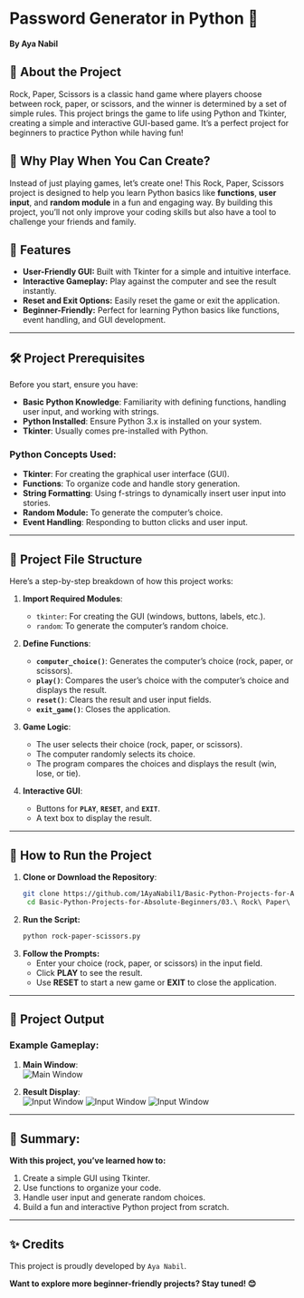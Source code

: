 # Password Generator in Python 🔐
**By Aya Nabil**

## 🧐 About the Project  
Rock, Paper, Scissors is a classic hand game where players choose between rock, paper, or scissors, and the winner is determined by a set of simple rules. This project brings the game to life using Python and Tkinter, creating a simple and interactive GUI-based game. It’s a perfect project for beginners to practice Python while having fun!

## 🌟 Why Play When You Can Create?  
Instead of just playing games, let’s create one! This Rock, Paper, Scissors project is designed to help you learn Python basics like **functions**, **user input**, and **random module** in a fun and engaging way. By building this project, you’ll not only improve your coding skills but also have a tool to challenge your friends and family.

## 🧩 Features  
- **User-Friendly GUI:** Built with Tkinter for a simple and intuitive interface.
- **Interactive Gameplay:** Play against the computer and see the result instantly.
- **Reset and Exit Options:** Easily reset the game or exit the application.
- **Beginner-Friendly:** Perfect for learning Python basics like functions, event handling, and GUI development.

---

## 🛠️ Project Prerequisites
Before you start, ensure you have:
- **Basic Python Knowledge**: Familiarity with defining functions, handling user input, and working with strings.  
- **Python Installed**: Ensure Python 3.x is installed on your system.  
- **Tkinter**: Usually comes pre-installed with Python.  

### Python Concepts Used:  
- **Tkinter**: For creating the graphical user interface (GUI).  
- **Functions**: To organize code and handle story generation.  
- **String Formatting**: Using f-strings to dynamically insert user input into stories.
- **Random Module:** To generate the computer’s choice.
- **Event Handling**: Responding to button clicks and user input.  

---

## 📂 Project File Structure  
Here’s a step-by-step breakdown of how this project works:  

1. **Import Required Modules**:  
   - `tkinter`: For creating the GUI (windows, buttons, labels, etc.).
   - `random`: To generate the computer’s random choice.

2. **Define Functions**:  
   - **`computer_choice()`**: Generates the computer’s choice (rock, paper, or scissors).
   - **`play()`**: Compares the user’s choice with the computer’s choice and displays the result.
   - **`reset()`**: Clears the result and user input fields.
   - **`exit_game()`**: Closes the application.

3. **Game Logic**:  
   - The user selects their choice (rock, paper, or scissors).
   - The computer randomly selects its choice.
   - The program compares the choices and displays the result (win, lose, or tie).

4. **Interactive GUI**:  
   - Buttons for **`PLAY`**, **`RESET`**, and **`EXIT`**.
   - A text box to display the result.
---

## 🚀 How to Run the Project

1. **Clone or Download the Repository**:
   ```bash
   git clone https://github.com/1AyaNabil1/Basic-Python-Projects-for-Absolute-Beginners.git
    cd Basic-Python-Projects-for-Absolute-Beginners/03.\ Rock\ Paper\ Scissors
2. **Run the Script:**
   ```bash
   python rock-paper-scissors.py
3. **Follow the Prompts:**
    - Enter your choice (rock, paper, or scissors) in the input field.
    - Click **PLAY** to see the result.
    - Use **RESET** to start a new game or **EXIT** to close the application.
  
---
## 📸 Project Output  

### Example Gameplay:  
1. **Main Window**:  
   ![Main Window](img/image.png)  

2. **Result Display**:  
   ![Input Window](img/img%202.png)
   ![Input Window](img/img%203.png)
   ![Input Window](img/img%204.png)

---
## 📖 Summary:
**With this project, you’ve learned how to:**
1. Create a simple GUI using Tkinter.
2. Use functions to organize your code.
3. Handle user input and generate random choices.
4. Build a fun and interactive Python project from scratch.
---
## ✨ Credits
This project is proudly developed by `Aya Nabil`.

**Want to explore more beginner-friendly projects? Stay tuned! 😊**